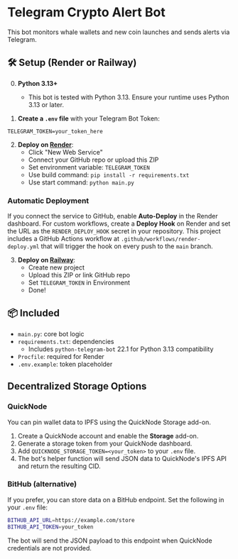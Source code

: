 # Telegram Crypto Alert Bot

This bot monitors whale wallets and new coin launches and sends alerts via Telegram.

## 🛠 Setup (Render or Railway)

0. **Python 3.13+**
   - This bot is tested with Python 3.13. Ensure your runtime uses Python 3.13 or later.

1. **Create a `.env` file** with your Telegram Bot Token:

```
TELEGRAM_TOKEN=your_token_here
```

2. **Deploy on [Render](https://render.com)**:
   - Click "New Web Service"
   - Connect your GitHub repo or upload this ZIP
   - Set environment variable: `TELEGRAM_TOKEN`
   - Use build command: `pip install -r requirements.txt`
   - Use start command: `python main.py`

### Automatic Deployment

If you connect the service to GitHub, enable **Auto-Deploy** in the Render
dashboard. For custom workflows, create a **Deploy Hook** on Render and set the
URL as the `RENDER_DEPLOY_HOOK` secret in your repository. This project includes
a GitHub Actions workflow at `.github/workflows/render-deploy.yml` that will
trigger the hook on every push to the `main` branch.

3. **Deploy on [Railway](https://railway.app)**:
   - Create new project
   - Upload this ZIP or link GitHub repo
   - Set `TELEGRAM_TOKEN` in Environment
   - Done!

## 📦 Included

- `main.py`: core bot logic
- `requirements.txt`: dependencies
  - Includes `python-telegram-bot` 22.1 for Python 3.13 compatibility
- `Procfile`: required for Render
- `.env.example`: token placeholder

## Decentralized Storage Options

### QuickNode

You can pin wallet data to IPFS using the QuickNode Storage add-on.

1. Create a QuickNode account and enable the **Storage** add-on.
2. Generate a storage token from your QuickNode dashboard.
3. Add `QUICKNODE_STORAGE_TOKEN=<your_token>` to your `.env` file.
4. The bot's helper function will send JSON data to QuickNode's IPFS API and
   return the resulting CID.

### BitHub (alternative)

If you prefer, you can store data on a BitHub endpoint. Set the following in
your `.env` file:

```bash
BITHUB_API_URL=https://example.com/store
BITHUB_API_TOKEN=your_token
```

The bot will send the JSON payload to this endpoint when QuickNode credentials
are not provided.


